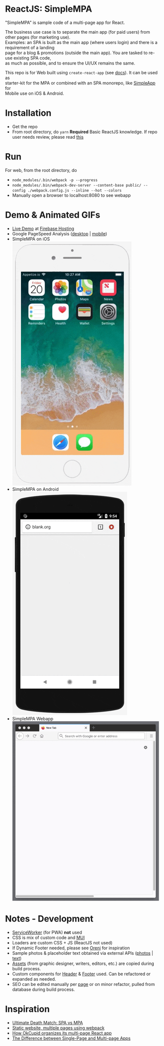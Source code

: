 ReactJS: SimpleMPA
=================
"SimpleMPA" is sample code of a multi-page app for React.

The business use case is to separate the main app (for paid users) from other pages (for marketing use).   
Examples: an SPA is built as the main app (where users login) and there is a requirement of a landing    
page for a blog & promotions (outside the main app). You are tasked to re-use existing SPA code,   
as much as possible, and to ensure the UI/UX remains the same.

This repo is for Web built using ```create-react-app``` (see [docs](https://reactjs.org/docs/create-a-new-react-app.html#create-react-app)). It can be used as     
starter-kit for the MPA or combined with an SPA monorepo, like [SimpleApp](https://github.com/ottograjeda/public_ticket.528) for   
Mobile use on iOS & Android.


Installation
============
*  Get the repo
* From root directory, do ```yarn```
**Required** Basic ReactJS knowledge. If repo user needs review, please read [this](https://www.taniarascia.com/getting-started-with-react/) 

Run
===

For web, from the root directory, do

* ```node_modules/.bin/webpack -p --progress```
* ```node_modules/.bin/webpack-dev-server --content-base public/ --config ./webpack.config.js --inline --hot --colors```
* Manually open a browser to localhost:8080 to see webapp 

Demo & Animated GIFs
===========
* [Live Demo](https://t-538-react.web.app/) at [Firebase Hosting](https://firebase.google.com/docs/hosting) 
* Google PageSpeed Analysis ([desktop](https://developers.google.com/speed/pagespeed/insights/?url=https%3A%2F%2Ft-538-react.web.app%2F&tab=desktop) | [mobile](https://developers.google.com/speed/pagespeed/insights/?url=https%3A%2F%2Ft-538-react.web.app%2F&tab=mobile))  
* SimpleMPA on iOS    
![Animated GIF - Webapp on iOS](https://raw.githubusercontent.com/ottograjeda/public_ticket.538/master/_docs/ezgif-720_ios.gif)
* SimpleMPA on Android    
![Animated GIF - Webapp on Android](https://raw.githubusercontent.com/ottograjeda/public_ticket.538/master/_docs/ezgif-720_android.gif)
* SimpleMPA Webapp    
![Animated GIF - Webapp on Desktop](https://raw.githubusercontent.com/ottograjeda/public_ticket.538/master/_docs/ezgif-720_web.gif)

Notes - Development
===========
* [ServiceWorker](https://levelup.gitconnected.com/a-guide-to-service-workers-in-react-js-82aec1d6a22d) (for PWA) **not** used
* CSS is mix of custom code and [MUI](https://www.muicss.com/)    
* Loaders are custom CSS + JS (ReactJS not used)   
* If Dynamic Footer needed, please see [Oreni](https://stackoverflow.com/questions/8815784/how-to-keep-footer-at-the-bottom-even-with-dynamic-height-website) for inspiration    
* Sample photos & placeholder text obtained via external APIs ([photos](https://source.unsplash.com/) | [text](https://loripsum.net/))      
* [Assets](https://github.com/ottograjeda/public_ticket.538/tree/master/app/assets) (from graphic designer, writers, editors, etc.) are copied during build process.     
* Custom components for [Header](https://github.com/ottograjeda/public_ticket.538/tree/master/app/components/Header) & [Footer](https://github.com/ottograjeda/public_ticket.538/tree/master/app/components/Footer) used. Can be refactored or expanded as needed.
* SEO can be edited manually per [page](https://github.com/ottograjeda/public_ticket.538/tree/master/app/pages) or on minor refactor, pulled from database during build process.   

Inspiration
===========
* [Ultimate Death Match: SPA vs MPA](https://medium.com/@jainshilpa1993/ultimate-death-match-spa-vs-mpa-82e0b79ae6b6) 
* [Static website, multiple pages using webpack](https://www.ivarprudnikov.com/static-website-multiple-html-pages-using-webpack-plus-github-example/) 
* [How OkCupid organizes its multi-page React app](https://tech.okcupid.com/how-okcupid-organizes-its-multi-page-react-app/) 
* [The Difference between Single-Page and Multi-page Apps](https://rubygarage.org/blog/single-page-app-vs-multi-page-app) 
